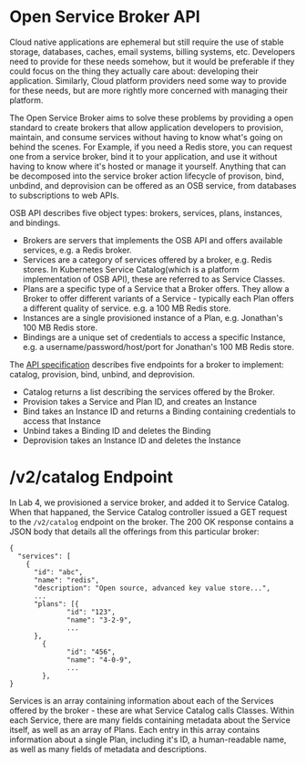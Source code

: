 # Open Service Broker API

Cloud native applications are ephemeral but still require the use of stable storage, databases,
caches, email systems, billing systems, etc. Developers need to provide for these needs somehow,
but it would be preferable if they could focus on the thing they actually care about: developing
their application. Similarly, Cloud platform providers need some way to provide for these needs,
but are more rightly more concerned with managing their platform.

The Open Service Broker aims to solve these problems by providing a open standard to create brokers
that allow application developers to provision, maintain, and consume services without having 
to know what's going on behind the scenes. For Example, if you need a Redis store, you can request one from
a service broker, bind it to your application, and use it without having to know where it's hosted or
manage it yourself. Anything that can be decomposed into the service broker action lifecycle of provison,
bind, unbdind, and deprovision can be offered as an OSB service, from databases to subscriptions to web APIs.

OSB API describes five object types: brokers, services, plans, instances, and bindings.

* Brokers are servers that implements the OSB API and offers available services, e.g. a Redis broker.
* Services are a category of services offered by a broker, e.g. Redis stores. In Kubernetes Service
Catalog(which is a platform implementation of OSB API), these are referred to as Service Classes.
* Plans are a specific type of a Service that a Broker offers. They allow a Broker to
offer different variants of a Service - typically each Plan offers a different quality of service. e.g. a 100 MB Redis store.
* Instances are a single provisioned instance of a Plan, e.g. Jonathan's 100 MB Redis store.
* Bindings are a unique set of credentials to access a specific Instance, e.g. a username/password/host/port for Jonathan's 100 MB Redis store.

The [API specification](https://github.com/openservicebrokerapi/servicebroker) describes five
endpoints for a broker to implement: catalog, provision, bind, unbind, and deprovision.

* Catalog returns a list describing the services offered by the Broker.
* Provision takes a Service and Plan ID, and creates an Instance
* Bind takes an Instance ID and returns a Binding containing credentials to access that Instance
* Unbind takes a Binding ID and deletes the Binding
* Deprovision takes an Instance ID and deletes the Instance

# /v2/catalog Endpoint

In Lab 4, we provisioned a service broker, and added it to Service Catalog. When that happaned,
the Service Catalog controller issued a GET request to the `/v2/catalog` endpoint on the broker.
The 200 OK response contains a JSON body that details all the offerings from this particular broker:
```
{
  "services": [
    {
      "id": "abc",
      "name": "redis",
      "description": "Open source, advanced key value store...",
      ...
      "plans": [{
              "id": "123",
              "name": "3-2-9",
              ...
      },
        {
              "id": "456",
              "name": "4-0-9",
              ...
        },
}
```

Services is an array containing information about each of the Services offered by the broker - 
these are what Service Catalog calls Classes. Within each Service, there are many fields containing
metadata about the Service itself, as well as an array of Plans. Each entry in this array contains
information about a single Plan, including it's ID, a human-readable name, as well as many fields of
metadata and descriptions.
